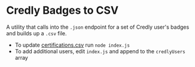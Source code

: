 # Credly Badges to CSV

A utility that calls into the `.json` endpoint for a set of Credly user's badges and builds up a `.csv` file.

* To update [certifications.csv](certifications.csv) run `node index.js`
* To add additional users, edit `index.js` and append to the `credlyUsers` array
